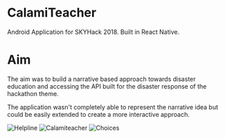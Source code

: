 # CalamiTeacher

Android Application for SKYHack 2018. Built in React Native.

# Aim 

The aim was to build a narrative based approach towards disaster education and accessing the API built for the disaster response of the hackathon theme.

The application wasn't completely able to represent the narrative idea but could be easily extended to create a more interactive approach.

![Helpline](https://i.imgur.com/nXkKpsZ.png)
![Calamiteacher](https://drive.google.com/file/d/1oYbEjo5wvHI1whKPFlCTMOlTszuOu0W4/view?usp=sharing)
![Choices](https://drive.google.com/file/d/1Cs221zLDJA0B9_zM4_hgAddx63MpzwEE/view?usp=sharing)